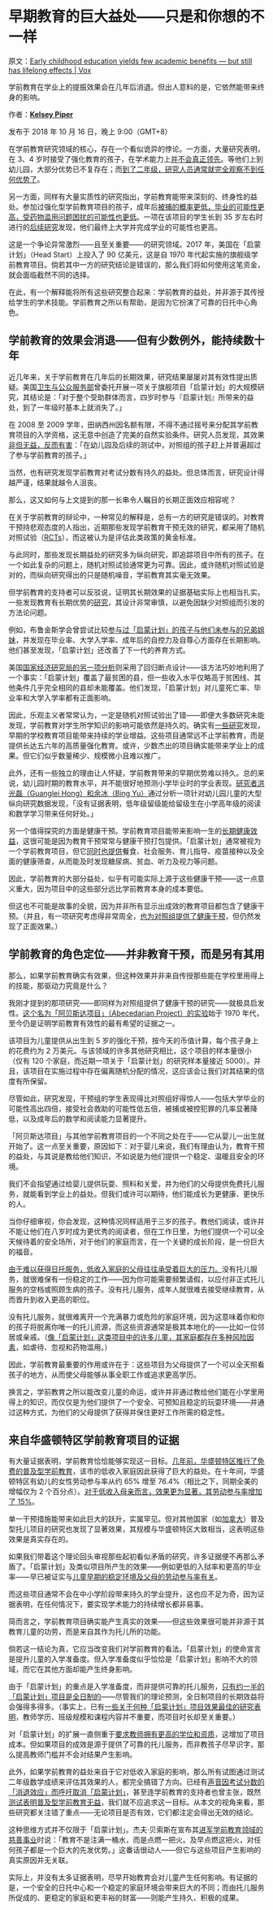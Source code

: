 # 早期教育的巨大益处——只是和你想的不一样

原文：[Early childhood education yields few academic benefits — but still has lifelong effects | Vox](https://www.vox.com/future-perfect/2018/10/16/17928164/early-childhood-education-doesnt-teach-kids-fund-it)

学前教育在学业上的提振效果会在几年后消退。但出人意料的是，它依然能带来终身的影响。

作者：**[Kelsey Piper](https://www.vox.com/authors/kelsey-piper)**

发布于 2018 年 10 月 16 日，晚上 9:00（GMT+8）

在学前教育研究领域的核心，存在一个看似诡异的悖论。一方面，大量研究表明，在 3、4 岁时接受了强化教育的孩子，在学术能力上[并不会真正领先](https://www.brookings.edu/research/new-evidence-raises-doubts-on-obamas-preschool-for-all/)。等他们上到幼儿园，大部分优势已不复存在；而[到了二年级，研究人员](https://www.acf.hhs.gov/sites/default/files/opre/hs_impact_study_final.pdf)[通常就完全观察不到任何优势了](https://www.bbntimes.com/en/global-economy/early-childhood-education-fails-another-randomized-trial)。

另一方面，同样有大量实质性的研究指出，学前教育能带来深刻的、终身性的益处。参加过强化型学前教育项目的孩子，成年后[被捕的概率更低，毕业的可能性更高，受药物滥用问题困扰的可能性也更低](https://www.nichd.nih.gov/newsroom/releases/031115-podcast-reynolds)。一项在该项目的学生长到 35 岁左右时进行的[后续研究](https://jamanetwork.com/journals/jamapediatrics/fullarticle/2668645)发现，他们最终上大学并完成学业的可能性也更高。

这是一个争论异常激烈——且至关重要——的研究领域。2017 年，美国在「启蒙计划」（Head Start）上投入了 90 亿美元，这是自 1970 年代起实施的旗舰级学前教育项目。倘若其中一方的研究结论是错误的，那么我们将如何使用这笔资金，就会面临截然不同的选择。

在此，有一个解释能将所有这些研究整合起来：学前教育的益处，并非源于其传授给学生的学术技能。学前教育之所以有帮助，是因为它扮演了可靠的日托中心角色。

## 学前教育的效果会消退——但有少数例外，能持续数十年

近几年来，关于学前教育在几年后的长期效果，研究结果屡屡对其有效性提出质疑。美国[卫生与公众服务部](https://www.acf.hhs.gov/sites/default/files/opre/hs_impact_study_final.pdf)曾委托开展一项关于旗舰项目「启蒙计划」的大规模研究，其结论是：「对于整个受助群体而言，四岁时参与『启蒙计划』所带来的益处，到了一年级时基本上就消失了。」

在 2008 至 2009 学年，田纳西州因名额有限，不得不通过摇号来分配其学前教育项目的入学资格，这无意中创造了完美的自然实验条件。研究人员发现，其效果[非但无益，反而有害](https://www.sciencedirect.com/science/article/pii/S0885200618300279)：「在幼儿园及后续的测试中，对照组的孩子赶上并普遍超过了参与学前教育的孩子。」

当然，也有研究发现学前教育对考试分数有持久的益处。但总体而言，研究设计得越严谨，结果就越令人沮丧。

那么，这又如何与上文提到的那一长串令人瞩目的长期正面效应相容呢？

在关于学前教育的辩论中，一种常见的解释是，总有一方的研究是错误的。对教育干预持悲观态度的人指出，近期那些发现学前教育干预无效的研究，都采用了随机对照试验（[RCTs](https://www.vox.com/2015/1/5/7482871/types-of-study-design)），而这被认为是评估此类政策的黄金标准。

与此同时，那些发现长期益处的研究多为纵向研究，即追踪项目中所有的孩子。在一个如此复杂的问题上，随机对照试验通常更为可靠。因此，或许随机对照试验是对的，而纵向研究得出的只是随机噪音，学前教育其实毫无效果。

但学前教育的支持者可以反驳说，证明其长期效果的证据基础实际上也相当扎实。一些发现教育有长期优势的[研究](https://jamanetwork.com/journals/jamapediatrics/fullarticle/2668645)，其设计非常审慎，以避免因缺少对照组而引发的方法论问题。

例如，布鲁金斯学会曾尝试比较[参与过「启蒙计划」的孩子与他们未参与的兄弟姐妹](https://www.brookings.edu/research/the-long-term-impact-of-the-head-start-program/)，并发现在毕业率、大学入学率、成年后的自控力及自尊心方面存在长期影响。他们甚至发现，「启蒙计划」还改善了下一代的养育方式。

美国[国家经济研究局的另一项分析](http://www.nber.org/papers/w11702)则采用了回归断点设计——该方法巧妙地利用了一个事实：「启蒙计划」覆盖了最贫困的县，但一些收入水平仅略高于贫困线、其他条件几乎完全相同的县却未能覆盖。他们发现，「启蒙计划」对儿童死亡率、毕业率和大学入学率都有正面影响。

因此，乐观主义者常常认为，一定是随机对照试验出了错——即便大多数研究未能发现，学前教育对学生所学知识的影响可能依然是持久的。确实有[一些研究](https://evidencebasedprograms.org/programs/abecedarian-project/)发现，早期的学校教育项目能带来持续的学业增益。这些项目通常远不止学前教育，而是提供长达五六年的高质量强化教育。或许，少数杰出的项目确实能带来学业上的成果。但它们似乎数量稀少、规模微小且难以推广。

此外，还有一些独立的理由让人怀疑，学前教育带来的早期优势难以持久。总的来说，幼儿园时期的教育水平，并不能很好地预测小学毕业时的学业表现。[研究者洪光磊（Guanglei Hong）和余冰（Bing Yu）](http://journals.sagepub.com/doi/10.3102/0162373707309073)通过分析一项针对幼儿园儿童的大型纵向研究数据发现，「没有证据表明，低年级留级能给留级生在小学高年级的阅读和数学学习带来任何好处。」

另一个值得探究的方面是健康干预。学前教育项目能带来影响一生的[长期健康效益](http://citeseerx.ist.psu.edu/viewdoc/download?doi=10.1.1.582.5921&rep=rep1&type=pdf)，这很可能是因为教育干预常常与健康干预打包提供。「启蒙计划」通常被视为一个学前教育项目，但它[同时也提供](https://eclkc.ohs.acf.hhs.gov/about-us/article/head-start-program-facts-fiscal-year-2017)餐食、社会服务、育儿指导、疫苗接种以及全面的健康筛查，从而能及时发现糖尿病、贫血、听力及视力等问题。

因此，学前教育的大部分益处，似乎有可能实际上源于这些健康干预——这一点意义重大，因为项目中的这些部分远比学前教育本身的成本要低。

但这也不可能是故事的全貌，因为并非所有显示出成效的教育项目都包含了健康干预。（并且，有一项研究考虑得非常周全，[也为对照组提供了健康干预](https://evidencebasedprograms.org/programs/abecedarian-project/)，但仍然发现了正面效果。）

## 学前教育的角色定位——并非教育干预，而是另有其用

那么，如果学前教育确实有效果，但这种效果并非来自传授那些能在学校里用得上的技能，那驱动力究竟是什么？

我刚才提到的那项研究——即同样为对照组提供了健康干预的研究——就极具启发性。[这个名为「阿贝斯达项目」（Abecedarian Project）的实验](https://evidencebasedprograms.org/programs/abecedarian-project/)始于 1970 年代，至今仍是证明学前教育有效性的最有希望的证据之一。

该项目为儿童提供从出生到 5 岁的强化干预，按今天的币值计算，每个孩子身上的花费约为 2 万美元。与该领域的许多其他研究相比，这个项目的样本量很小（仅有 120 个家庭，而近期一项关于「启蒙计划」的研究样本量接近 5000）。并且，该项目在实施过程中存在偏离随机分配的情况，这应该会让我们对其结果的信度有所保留。

尽管如此，研究发现，干预组的学生表现得比对照组好得惊人——包括大学毕业的可能性高出四倍，接受社会救助的可能性低五倍，被捕或被控犯罪的几率显著降低，以及成年后的数学和阅读能力显著提升。

「阿贝斯达项目」与其他学前教育项目的一个不同之处在于——它从婴儿一出生就开始了。这一点至关重要，原因如下：对于婴儿来说，我们有理由认为，教育干预的益处，与其说是教给他们知识，不如说是为他们提供一个稳定、温暖且安全的环境。

我们不会指望通过给婴儿提供玩耍、照料和关爱，并为他们的父母提供免费托儿服务，就能看到学业上的益处。但我们或许可以期待，他们能成长为更健康、更快乐的人。

当你仔细审视，你会发现，这种情况同样适用于三岁的孩子。教他们阅读，或许并不能让他们在八岁时成为更优秀的阅读者，但在工作日里，为他们提供一个可以全天候待着的安全场所，对于他们的家庭而言，在一个关键的成长阶段，是一份巨大的福音。

[由于难以获得日托服务，低收入家庭的父母往往承受着巨大的压力。](https://www.urban.org/sites/default/files/publication/27331/412343-Child-Care-Choices-of-Low-Income-Working-Families.PDF)没有托儿服务，就很难保有一份稳定的工作——因为你可能需要频繁请假，以应付非正式托儿服务的空档或照顾生病的孩子。没有托儿服务，成年人就很难去接受继续教育，从而晋升到收入更高的职位。

没有托儿服务，就很难离开一个充满暴力或危险的家庭环境，因为这意味着你和你的孩子将脱离你唯一的托儿资源，而这些资源通常是极其本地化的——比如一位邻居或亲戚。（[像「启蒙计划」这类项目中的许多儿童，其家庭都存在多种风险因素](https://www.ncbi.nlm.nih.gov/pmc/articles/PMC4563874/)，如虐待、忽视和药物滥用。）

因此，学前教育最重要的作用或许在于：这些项目为父母提供了一个可以全天照看孩子的地方，从而使父母能够从事全职工作或追求更高学历。

换言之，学前教育之所以能改变儿童的命运，或许并非通过教给他们能在小学里用得上的知识，而仅仅是为他们提供了一个安全、可预知且稳定的玩耍环境——并通过这种方式，为他们的父母提供了获得并保住更好工作所需的稳定性。

## 来自华盛顿特区学前教育项目的证据

有大量证据表明，学前教育恰恰能够实现这一目标。[几年前，华盛顿特区推行了免费的普及型学前教育](https://www.vox.com/identities/2018/9/26/17902864/preschool-benefits-working-mothers-parents)，该市的低收入家庭因此获得了巨大的益处。在十年间，华盛顿特区有幼儿的女性劳动参与率从约 65% 增至 76.4%（相比之下，同期全美的增幅仅为 2 个百分点）。[对于低收入母亲而言，效果更为显著，其劳动参与率增加了 15%](https://www.americanprogress.org/issues/early-childhood/reports/2018/09/26/458208/effects-universal-preschool-washington-d-c/)。

单一干预措施能带来如此巨大的跃升，实属罕见。但对其他国家（如[加拿大](http://economics.mit.edu/files/3103)）普及型托儿项目的研究也发现了显著效果，其规模与华盛顿特区大致相当，这表明这些效果是真实存在的。

如果我们带着这个理论回头审视那些起初看似矛盾的研究，许多证据便不再那么矛盾了。「启蒙计划」及类似项目所产生的效果——例如更低的入狱率和更高的毕业率——早已被证实与[儿童早期的稳定环境及父母的劳动参与率有关](https://www.urban.org/sites/default/files/publication/32706/412899-The-Negative-Effects-of-Instability-on-Child-Development-A-Research-Synthesis.PDF)。

而这些项目通常不会在中小学阶段带来持久的学业提升，这也应不足为奇，因为证据表明，在任何情况下，要实现学术能力的持续增长都非易事。

简而言之，学前教育项目确实能产生真实的效果——但这些效果很可能并非源于其教育儿童的功劳，而是来自其作为托儿所的功能。

倘若这一结论为真，它应当改变我们对学前教育的看法。「启蒙计划」的使命宣言是提升儿童的入学准备度。但入学准备度似乎恰恰是「启蒙计划」影响不大的领域，而它在其他方面却能产生终身影响。

由于「启蒙计划」的重点是入学准备度，而非提供可靠的托儿服务，[只有约一半的「启蒙计划」项目是全日制的](https://eclkc.ohs.acf.hhs.gov/about-us/article/head-start-program-facts-fiscal-year-2017)——尽管我们的理论预测，全日制项目的长期效益将会强得多得多。（事实上，已有[一些关于何种「启蒙计划」项目效果最佳的研究表明](https://equitablegrowth.org/learning-variation-effectiveness-head-start/)，教师学历、班级规模和课程内容并不重要，而项目时长却至关重要。）

对「启蒙计划」的扩展一直侧重于[要求教师拥有更高的学位和资质](http://www.washingtonpost.com/wp-dyn/content/article/2007/11/14/AR2007111401478.html)，这增加了项目成本。但如果项目的成效是源于提供了可靠的托儿服务，而非教孩子尽早识字，那么提高教师门槛并不会对结果产生影响。

此外，如果学前教育的益处来自于它对低收入家庭的影响，那么所有试图通过测试二年级数学成绩来评估其效果的人，都完全搞错了方向。已经有[声音因考试分数的「消退效应」而呼吁取消「启蒙计划」](https://www.heritage.org/education/commentary/head-start-doesnt-work)，甚至连学前教育的支持者也曾主张，既然[测试表明普及型学前教育无益](https://www.brookings.edu/research/new-evidence-raises-doubts-on-obamas-preschool-for-all/)，我们就不应追求这一目标。从本文的视角来看，那些研究都关注错了重点——无论项目是否有效，它们都注定会得出无效的结论。

这种思维方式并不仅限于「启蒙计划」。杰夫·贝索斯在宣布其[进军学前教育领域的慈善事业](https://www.vox.com/2018/9/21/17880000/jeff-bezos-amazon-philanthropy-gift-2-billion)时说：「教育不是注满一桶水，而是点燃一把火。及早点燃这把火，对任何孩子都是一个巨大的先发优势。」这番话很动人——但它与这些项目产生影响的真实原因并无关联。

实际上，并没有太多证据表明，尽早开始教育会对儿童产生任何影响。有证据的是，一个安全的日托中心和一个稳定的家庭环境会带来巨大的不同；而由托儿服务所促成的、更稳定的家庭和更丰裕的财富——则能产生持久、积极的成果。